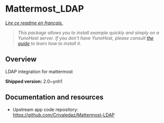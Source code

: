 # Mattermost_LDAP


*[Lire ce readme en français.](./README_fr.md)*

> *This package allows you to install example quickly and simply on a YunoHost server.
If you don't have YunoHost, please consult [the guide](https://yunohost.org/#/install) to learn how to install it.*

## Overview

LDAP integration for mattermost

**Shipped version:** 2.0~ynh1

## Documentation and resources

* Upstream app code repository:  https://github.com/Crivaledaz/Mattermost-LDAP
